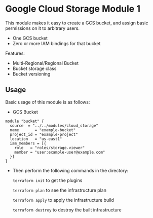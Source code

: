 # Google Cloud Storage Module 1

This module makes it easy to create a GCS bucket, and assign basic permissions on it to arbitrary users.

- One GCS bucket
- Zero or more IAM bindings for that bucket

Features:

- Multi-Regional/Regional Bucket
- Bucket storage class
- Bucket versioning

## Usage

Basic usage of this module is as follows:

* GCS Bucket

```hcl
module "bucket" {
  source  = "../../modules/cloud_storage"
  name       = "example-bucket"
  project_id = "example-project"
  location   = "us-east1"
  iam_members = [{
    role   = "roles/storage.viewer"
    member = "user:example-user@example.com"
  }]
}
```

* Then perform the following commands in the directory:

   `terraform init` to get the plugins

   `terraform plan` to see the infrastructure plan

   `terraform apply` to apply the infrastructure build

   `terraform destroy` to destroy the built infrastructure